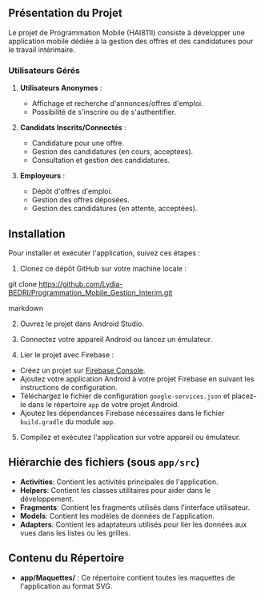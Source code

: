## Présentation du Projet

Le projet de Programmation Mobile (HAI811I) consiste à développer une application mobile dédiée à la gestion des offres et des candidatures pour le travail intérimaire.

### Utilisateurs Gérés

1. **Utilisateurs Anonymes** :
   - Affichage et recherche d'annonces/offres d'emploi.
   - Possibilité de s'inscrire ou de s'authentifier.
   
2. **Candidats Inscrits/Connectés** :
   - Candidature pour une offre.
   - Gestion des candidatures (en cours, acceptées).
   - Consultation et gestion des candidatures.
   
3. **Employeurs** :
   - Dépôt d'offres d'emploi.
   - Gestion des offres déposées.
   - Gestion des candidatures (en attente, acceptées).

## Installation
Pour installer et exécuter l'application, suivez ces étapes :

1. Clonez ce dépôt GitHub sur votre machine locale :

git clone https://github.com/Lydia-BEDRI/Programmation_Mobile_Gestion_Interim.git

markdown


2. Ouvrez le projet dans Android Studio.

3. Connectez votre appareil Android ou lancez un émulateur.

4. Lier le projet avec Firebase :
- Créez un projet sur [Firebase Console](https://console.firebase.google.com/).
- Ajoutez votre application Android à votre projet Firebase en suivant les instructions de configuration.
- Téléchargez le fichier de configuration `google-services.json` et placez-le dans le répertoire `app` de votre projet Android.
- Ajoutez les dépendances Firebase nécessaires dans le fichier `build.gradle` du module `app`.

5. Compilez et exécutez l'application sur votre appareil ou émulateur.

## Hiérarchie des fichiers (sous `app/src`)
- **Activities**: Contient les activités principales de l'application.
- **Helpers**: Contient les classes utilitaires pour aider dans le développement.
- **Fragments**: Contient les fragments utilisés dans l'interface utilisateur.
- **Models**: Contient les modèles de données de l'application.
- **Adapters**: Contient les adaptateurs utilisés pour lier les données aux vues dans les listes ou les grilles.

## Contenu du Répertoire

- **app/Maquettes/** : Ce répertoire contient toutes les maquettes de l'application au format SVG.
